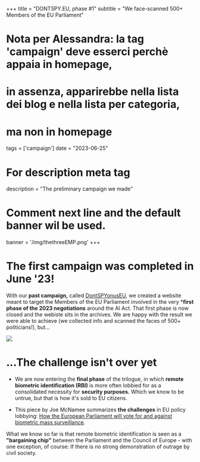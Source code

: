 +++
title = "DONTSPY.EU, phase #1"
subtitle = "We face-scanned 500+ Members of the EU Parliament"

# Nota per Alessandra: la tag 'campaign' deve esserci perchè appaia in homepage,
# in assenza, apparirebbe nella lista dei blog e nella lista per categoria,
# ma non in homepage
tags = ['campaign']
date = "2023-06-25"

# For description meta tag
description = "The preliminary campaign we made"

# Comment next line and the default banner wil be used.
banner = '/img/thethreeEMP.png'
+++

# The first campaign was completed in June '23!


With our **past campaign,** called [DontSPYonusEU](https://dontspyonus.eu), we created a website meant to target the Members of the EU Parliament involved in the very ***first phase of the 2023 negotiations** around the AI Act. That first phase is now closed and the webiste sits in the archives. We are happy with the result we were able to achieve (we collected info and scanned the faces of 500+ politicians!), but...

![](img/thethreeEMP.png)

# ...The challenge isn't over yet

* We are now entering the **final phase** of the trilogue, in which **remote biometric identification (RBI)** is more often lobbied for as a consolidated necessity for **security purposes.** Which we know to be untrue, but that is how it's sold to EU citizens.

* This piece by Joe McNamee summarizes **the challenges** in EU policy lobbying: [How the European Parliament will vote for and against biometric mass surveillance](//www.linkedin.com/pulse/how-european-parliament-vote-against-biometric-mass-joe-mcnamee).

What we know so far is that remote biometric identification is seen as a **"bargaining chip"** between the Parliament and the Council of Europe - with one exception, of course: If there is no strong demonstration of outrage by civil society.

